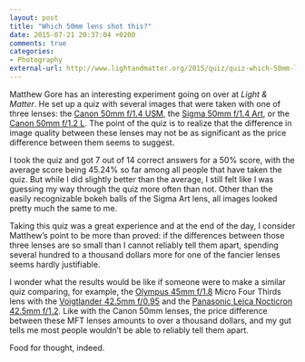 ```yaml
---
layout: post
title: "Which 50mm lens shot this?"
date: 2015-07-21 20:37:04 +0200
comments: true
categories: 
- Photography
external-url: http://www.lightandmatter.org/2015/quiz/quiz-which-50mm-lens-shot-this/
---
```


Matthew Gore has an interesting experiment going on over at _Light & Matter_. He set up a quiz with several images that were taken with one of three lenses: the [Canon 50mm f/1.4 USM](http://www.amazon.com/gp/product/B00009XVCZ/ref=as_li_tl?ie=UTF8&camp=1789&creative=390957&creativeASIN=B00009XVCZ&linkCode=as2&tag=analogsens-20&linkId=4CAEVK44FDEE4YWD), the [Sigma 50mm f/1.4 Art](http://www.amazon.com/gp/product/B00JPL7CK6/ref=as_li_tl?ie=UTF8&camp=1789&creative=390957&creativeASIN=B00JPL7CK6&linkCode=as2&tag=analogsens-20&linkId=HGNJZNYZXWJ3YGKU), or the [Canon 50mm f/1.2 L](http://www.amazon.com/gp/product/B000I1YIDQ/ref=as_li_tl?ie=UTF8&camp=1789&creative=390957&creativeASIN=B000I1YIDQ&linkCode=as2&tag=analogsens-20&linkId=YBTH5DNUJUUQES3I). The point of the quiz is to realize that the difference in image quality between these lenses may not be as significant as the price difference between them seems to suggest.

I took the quiz and got 7 out of 14 correct answers for a 50% score, with the average score being 45.24% so far among all people that have taken the quiz. But while I did slightly better than the average, I still felt like I was guessing my way through the quiz more often than not. Other than the easily recognizable bokeh balls of the Sigma Art lens, all images looked pretty much the same to me.

Taking this quiz was a great experience and at the end of the day, I consider Matthew’s point to be more than proved: if the differences between those three lenses are so small than I cannot reliably tell them apart, spending several hundred to a thousand dollars more for one of the fancier lenses seems hardly justifiable.

I wonder what the results would be like if someone were to make a similar quiz comparing, for example, the [Olympus 45mm f/1.8](http://www.amazon.com/gp/product/B0058PL9QG/ref=as_li_tl?ie=UTF8&camp=1789&creative=390957&creativeASIN=B0058PL9QG&linkCode=as2&tag=analogsens-20&linkId=3Y7VUUZAIFJRAN35) Micro Four Thirds lens with the [Voigtlander 42.5mm f/0.95](http://www.amazon.com/gp/product/B00EHG419Y/ref=as_li_tl?ie=UTF8&camp=1789&creative=390957&creativeASIN=B00EHG419Y&linkCode=as2&tag=analogsens-20&linkId=22O547BEXEUPBR3A) and the [Panasonic Leica Nocticron 42.5mm f/1.2](http://www.amazon.com/gp/product/B00HXE4GZQ/ref=as_li_tl?ie=UTF8&camp=1789&creative=390957&creativeASIN=B00HXE4GZQ&linkCode=as2&tag=analogsens-20&linkId=OO32OWVSUP2QXLFP). Like with the Canon 50mm lenses, the price difference between these MFT lenses amounts to over a thousand dollars, and my gut tells me most people wouldn’t be able to reliably tell them apart.

Food for thought, indeed.